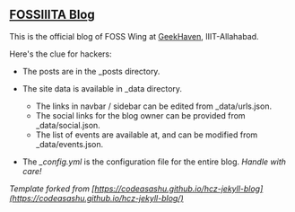 ## [FOSSIIITA Blog](https://fossiiita.github.io/blog)

This is the official blog of FOSS Wing at [GeekHaven](https://github.com/geekhaven), IIIT-Allahabad.

Here's the clue for hackers:
* The posts are in the \_posts directory.
* The site data is available in \_data directory.
  - The links in navbar / sidebar can be edited from \_data/urls.json.
  - The social links for the blog owner can be provided from \_data/social.json.
  - The list of events are available at, and can be modified from \_data/events.json.

* The *\_config.yml* is the configuration file for the entire blog. *Handle with care!*


*Template forked from [https://codeasashu.github.io/hcz-jekyll-blog](https://codeasashu.github.io/hcz-jekyll-blog/)*
